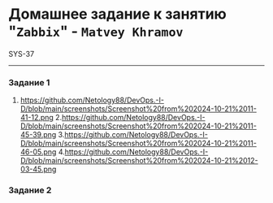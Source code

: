# Домашнее задание к занятию "`Zabbix`" - `Matvey Khramov`  
SYS-37

---

### Задание 1

1. https://github.com/Netology88/DevOps.-I-D/blob/main/screenshots/Screenshot%20from%202024-10-21%2011-41-12.png
2.https://github.com/Netology88/DevOps.-I-D/blob/main/screenshots/Screenshot%20from%202024-10-21%2011-45-39.png
3.https://github.com/Netology88/DevOps.-I-D/blob/main/screenshots/Screenshot%20from%202024-10-21%2011-46-05.png
4.https://github.com/Netology88/DevOps.-I-D/blob/main/screenshots/Screenshot%20from%202024-10-21%2012-03-45.png

### Задание 2
